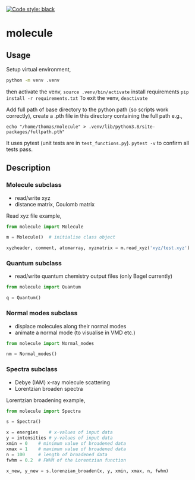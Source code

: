 [![Code style: black](https://img.shields.io/badge/code%20style-black-000000.svg)](https://github.com/psf/black)

# molecule

## Usage

Setup virtual environment,
```bash
python -m venv .venv
```
then activate the venv,
``` source .venv/bin/activate ```
install requirements
```pip install -r requirements.txt```
To exit the venv,
```deactivate```

Add full path of base directory to the python path (so scripts work correctly), 
create a .pth file in this directory containing the full path e.g.,
```
echo "/home/thomas/molecule" > .venv/lib/python3.8/site-packages/fullpath.pth"
```

It uses pytest (unit tests are in `test_functions.py`).
```pytest -v```
to confirm all tests pass.

## Description
### Molecule subclass
- read/write xyz
- distance matrix, Coulomb matrix

Read xyz file example,

```python
from molecule import Molecule

m = Molecule()  # initialise class object

xyzheader, comment, atomarray, xyzmatrix = m.read_xyz('xyz/test.xyz')
```

### Quantum subclass
- read/write quantum chemistry output files (only Bagel currently)
```python
from molecule import Quantum

q = Quantum()
```

### Normal modes subclass
- displace molecules along their normal modes
- animate a normal mode (to visualise in VMD etc.)
```python
from molecule import Normal_modes

nm = Normal_modes()
```




### Spectra subclass
- Debye (IAM) x-ray molecule scattering
- Lorentzian broaden spectra 

Lorentzian broadening example,
```python
from molecule import Spectra

s = Spectra()

x = energies 	# x-values of input data
y = intensities # y-values of input data
xmin = 0	# minimum value of broadened data
xmax = 1	# maximum value of broadened data
n = 100   	# length of broadened data
fwhm = 0.2	# FWHM of the Lorentzian function

x_new, y_new = s.lorenzian_broaden(x, y, xmin, xmax, n, fwhm)
```
